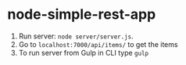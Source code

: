 # node-simple-rest-app
1. Run server: `node server/server.js`.
2. Go to `localhost:7000/api/items/` to get the items
3. To run server from Gulp in CLI type `gulp`